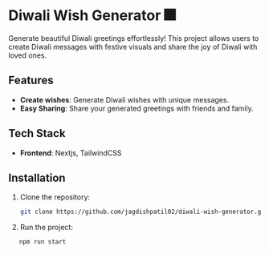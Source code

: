 
# Diwali Wish Generator 🎆

Generate beautiful Diwali greetings effortlessly! This project allows users to create Diwali messages with festive visuals and share the joy of Diwali with loved ones.

## Features

- **Create wishes**: Generate Diwali wishes with unique messages.
- **Easy Sharing**: Share your generated greetings with friends and family.
  
## Tech Stack

- **Frontend**: Nextjs, TailwindCSS

## Installation

1. Clone the repository:
   ```bash
   git clone https://github.com/jagdishpatil02/diwali-wish-generator.git

2. Run the project:
```bash
   npm run start
